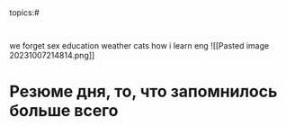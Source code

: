 ```
```
```
```
topics:#
```
```
```
```
we forget
sex education
weather
cats 
how i learn eng
![[Pasted image 20231007214814.png]]

#









# Резюме дня, то, что запомнилось больше всего